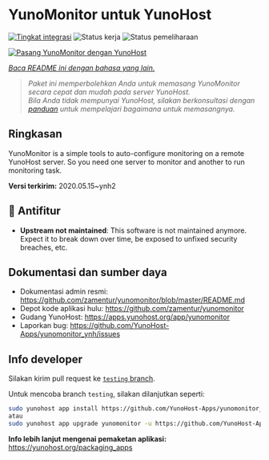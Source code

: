 <!--
N.B.: README ini dibuat secara otomatis oleh <https://github.com/YunoHost/apps/tree/master/tools/readme_generator>
Ini TIDAK boleh diedit dengan tangan.
-->

# YunoMonitor untuk YunoHost

[![Tingkat integrasi](https://dash.yunohost.org/integration/yunomonitor.svg)](https://ci-apps.yunohost.org/ci/apps/yunomonitor/) ![Status kerja](https://ci-apps.yunohost.org/ci/badges/yunomonitor.status.svg) ![Status pemeliharaan](https://ci-apps.yunohost.org/ci/badges/yunomonitor.maintain.svg)

[![Pasang YunoMonitor dengan YunoHost](https://install-app.yunohost.org/install-with-yunohost.svg)](https://install-app.yunohost.org/?app=yunomonitor)

*[Baca README ini dengan bahasa yang lain.](./ALL_README.md)*

> *Paket ini memperbolehkan Anda untuk memasang YunoMonitor secara cepat dan mudah pada server YunoHost.*  
> *Bila Anda tidak mempunyai YunoHost, silakan berkonsultasi dengan [panduan](https://yunohost.org/install) untuk mempelajari bagaimana untuk memasangnya.*

## Ringkasan

YunoMonitor is a simple tools to auto-configure monitoring on a remote YunoHost server. So you need one server to monitor and another to run monitoring task.


**Versi terkirim:** 2020.05.15~ynh2
## :red_circle: Antifitur

- **Upstream not maintained**: This software is not maintained anymore. Expect it to break down over time, be exposed to unfixed security breaches, etc.

## Dokumentasi dan sumber daya

- Dokumentasi admin resmi: <https://github.com/zamentur/yunomonitor/blob/master/README.md>
- Depot kode aplikasi hulu: <https://github.com/zamentur/yunomonitor>
- Gudang YunoHost: <https://apps.yunohost.org/app/yunomonitor>
- Laporkan bug: <https://github.com/YunoHost-Apps/yunomonitor_ynh/issues>

## Info developer

Silakan kirim pull request ke [`testing` branch](https://github.com/YunoHost-Apps/yunomonitor_ynh/tree/testing).

Untuk mencoba branch `testing`, silakan dilanjutkan seperti:

```bash
sudo yunohost app install https://github.com/YunoHost-Apps/yunomonitor_ynh/tree/testing --debug
atau
sudo yunohost app upgrade yunomonitor -u https://github.com/YunoHost-Apps/yunomonitor_ynh/tree/testing --debug
```

**Info lebih lanjut mengenai pemaketan aplikasi:** <https://yunohost.org/packaging_apps>
